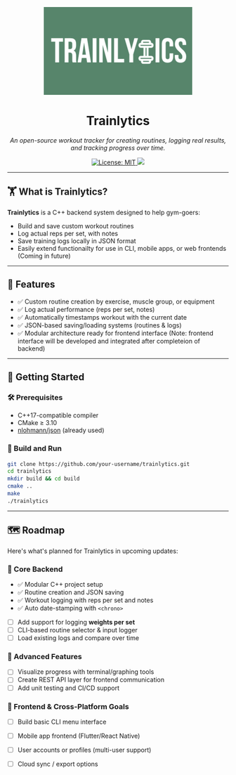 <p align="center">
    <img src="assets/Trainlytics_Logo.jpg" alt="Trainlytics Logo" width="338"/>
</p>

<h1 align="center">Trainlytics</h1>
<p align="center"><em>
An open-source workout tracker for creating routines, logging real results, and tracking progress over time.
</em></p>

<p align="center">
  <a href="https://github.com/noahlacour/trainlytics/blob/main/LICENSE">
    <img src="https://img.shields.io/github/license/noahlacour/trainlytics" alt="License: MIT">
  </a>
  <a href="https://github.com/noahlacour/trainlytics/stargazers">
    <img src="https://img.shields.io/github/stars/noahlacour/trainlytics?style=social">
  </a>
</p>


---

## 🏋️ What is Trainlytics?

**Trainlytics** is a C++ backend system designed to help gym-goers:
- Build and save custom workout routines
- Log actual reps per set, with notes
- Save training logs locally in JSON format
- Easily extend functionailty for use in CLI, mobile apps, or web frontends (Coming in future)


---

## 🔧 Features

- ✅ Custom routine creation by exercise, muscle group, or equipment
- ✅ Log actual performance (reps per set, notes)
- ✅ Automatically timestamps workout with the current date
- ✅ JSON-based saving/loading systems (routines & logs)
- ✅ Modular architecture ready for frontend interface (Note: frontend interface will be developed and integrated after completeion of backend)

---

## 🚀 Getting Started

### 🛠 Prerequisites

- C++17-compatible compiler
- CMake ≥ 3.10
- [nlohmann/json](https://github.com/nlohmann/json) (already used)

### 🧪 Build and Run

```bash
git clone https://github.com/your-username/trainlytics.git
cd trainlytics
mkdir build && cd build
cmake ..
make
./trainlytics
```

---

## 🗺️ Roadmap

Here's what's planned for Trainlytics in upcoming updates:

### 🔹 Core Backend

- ✅ Modular C++ project setup
- ✅ Routine creation and JSON saving
- ✅ Workout logging with reps per set and notes
- ✅ Auto date-stamping with `<chrono>`
- [ ] Add support for logging **weights per set**
- [ ] CLI-based routine selector & input logger
- [ ] Load existing logs and compare over time

### 🔹 Advanced Features

- [ ] Visualize progress with terminal/graphing tools
- [ ] Create REST API layer for frontend communication
- [ ] Add unit testing and CI/CD support

### 🔹 Frontend & Cross-Platform Goals

- [ ] Build basic CLI menu interface
- [ ] Mobile app frontend (Flutter/React Native)
- [ ] User accounts or profiles (multi-user support)
- [ ] Cloud sync / export options



